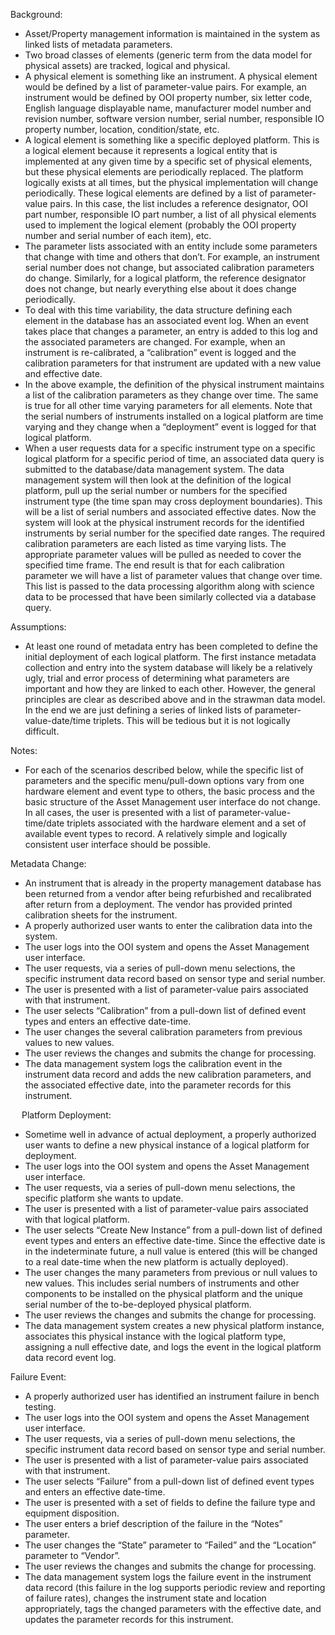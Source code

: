 Background:

- Asset/Property management information is maintained in the system as linked
  lists of metadata parameters.
- Two broad classes of elements (generic term from the data model for physical
  assets) are tracked, logical and physical.
- A physical element is something like an instrument. A physical element would
  be defined by a list of parameter-value pairs. For example, an instrument
  would be defined by OOI property number, six letter code, English language
  displayable name, manufacturer model number and revision number, software
  version number, serial number, responsible IO property number, location,
  condition/state, etc.
- A logical element is something like a specific deployed platform. This is a
  logical element because it represents a logical entity that is implemented at
  any given time by a specific set of physical elements, but these physical
  elements are periodically replaced. The platform logically exists at all
  times, but the physical implementation will change periodically. These
  logical elements are defined by a list of parameter-value pairs. In this
  case, the list includes a reference designator, OOI part number, responsible
  IO part number, a list of all physical elements used to implement the logical
  element (probably the OOI property number and serial number of each item),
  etc.
- The parameter lists associated with an entity include some parameters that
  change with time and others that don’t. For example, an instrument serial
  number does not change, but associated calibration parameters do change.
  Similarly, for a logical platform, the reference designator does not change,
  but nearly everything else about it does change periodically.
- To deal with this time variability, the data structure defining each element
  in the database has an associated event log. When an event takes place that
  changes a parameter, an entry is added to this log and the associated
  parameters are changed. For example, when an instrument is re-calibrated, a
  “calibration” event is logged and the calibration parameters for that
  instrument are updated with a new value and effective date.
- In the above example, the definition of the physical instrument maintains a
  list of the calibration parameters as they change over time. The same is true
  for all other time varying parameters for all elements. Note that the serial
    numbers of instruments installed on a logical platform are time varying and
    they change when a “deployment” event is logged for that logical platform.
- When a user requests data for a specific instrument type on a specific
  logical platform for a specific period of time, an associated data query is
  submitted to the database/data management system. The data management system
  will then look at the definition of the logical platform, pull up the serial
  number or numbers for the specified instrument type (the time span may cross
  deployment boundaries). This will be a list of serial numbers and associated
  effective dates. Now the system will look at the physical instrument records
  for the identified instruments by serial number for the specified date
  ranges. The required calibration parameters are each listed as time varying
  lists. The appropriate parameter values will be pulled as needed to cover
  the specified time frame. The end result is that for each calibration
  parameter we will have a list of parameter values that change over time.
  This list is passed to the data processing algorithm along with science
  data to be processed that have been similarly collected via a database
  query.

Assumptions:

- At least one round of metadata entry has been completed to define the initial
  deployment of each logical platform. The first instance metadata collection
  and entry into the system database will likely be a relatively ugly, trial
  and error process of determining what parameters are important and how they
  are linked to each other. However, the general principles are clear as
  described above and in the strawman data model. In the end we are just
  defining a series of linked lists of parameter-value-date/time triplets. This
  will be tedious but it is not logically difficult.

Notes:

- For each of the scenarios described below, while the specific list of
  parameters and the specific menu/pull-down options vary from one hardware
  element and event type to others, the basic process and the basic structure
  of the Asset Management user interface do not change. In all cases, the user
  is presented with a list of parameter-value-time/date triplets associated
  with the hardware element and a set of available event types to record. A
  relatively simple and logically consistent user interface should be possible.

Metadata Change:

- An instrument that is already in the property management database has been
  returned from a vendor after being refurbished and recalibrated after return
  from a deployment. The vendor has provided printed calibration sheets for the
  instrument.
- A properly authorized user wants to enter the calibration data into the
  system.
- The user logs into the OOI system and opens the Asset Management user
  interface.
- The user requests, via a series of pull-down menu selections, the specific
  instrument data record based on sensor type and serial number.
- The user is presented with a list of parameter-value pairs associated with
  that instrument.
- The user selects “Calibration” from a pull-down list of defined event types
  and enters an effective date-time.
- The user changes the several calibration parameters from previous values to
  new values.
- The user reviews the changes and submits the change for processing.
- The data management system logs the calibration event in the instrument data
  record and adds the new calibration parameters, and the associated effective
  date, into the parameter records for this instrument.

 
Platform Deployment:

- Sometime well in advance of actual deployment, a properly authorized user
  wants to define a new physical instance of a logical platform for deployment.
- The user logs into the OOI system and opens the Asset Management user
  interface.
- The user requests, via a series of pull-down menu selections, the specific
  platform she wants to update.
- The user is presented with a list of parameter-value pairs associated with
  that logical platform.
- The user selects “Create New Instance” from a pull-down list of defined event
  types and enters an effective date-time. Since the effective date is in the
  indeterminate future, a null value is entered (this will be changed to a real
  date-time when the new platform is actually deployed).
- The user changes the many parameters from previous or null values to new
  values. This includes serial numbers of instruments and other components to
  be installed on the physical platform and the unique serial number of the
  to-be-deployed physical platform.
- The user reviews the changes and submits the change for processing.
- The data management system creates a new physical platform instance,
  associates this physical instance with the logical platform type, assigning a
  null effective date, and logs the event in the logical platform data record
  event log.

Failure Event:

- A properly authorized user has identified an instrument failure in bench
  testing.
- The user logs into the OOI system and opens the Asset Management user
  interface.
- The user requests, via a series of pull-down menu selections, the specific
  instrument data record based on sensor type and serial number.
- The user is presented with a list of parameter-value pairs associated with
  that instrument.
- The user selects “Failure” from a pull-down list of defined event types and
  enters an effective date-time.
- The user is presented with a set of fields to define the failure type and
  equipment disposition.
- The user enters a brief description of the failure in the “Notes” parameter.
- The user changes the “State” parameter to “Failed” and the “Location”
  parameter to “Vendor”.
- The user reviews the changes and submits the change for processing.
- The data management system logs the failure event in the instrument data
  record (this failure in the log supports periodic review and reporting of
  failure rates), changes the instrument state and location appropriately, tags
  the changed parameters with the effective date, and updates the parameter
  records for this instrument.

